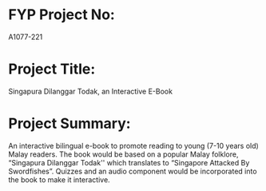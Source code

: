 # FYP Project No: 
A1077-221
# Project Title:
Singapura Dilanggar Todak, an Interactive E-Book
# Project Summary:
An interactive bilingual e-book to promote reading to young (7-10 years old) Malay readers. The book would be based on a popular Malay folklore, “Singapura Dilanggar Todak'' which translates to “Singapore Attacked By Swordfishes”. Quizzes and an audio component would be incorporated into the book to make it interactive.
